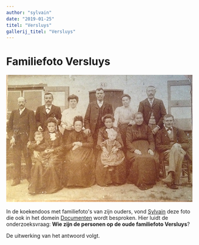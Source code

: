 ```yaml
---
author: "sylvain"
date: "2019-01-25"
titel: "Versluys"
gallerij_titel: "Versluys"
---
```

# Familiefoto Versluys

![vers](vers.jpg)

In de koekendoos met familiefoto's van zijn ouders, vond [Sylvain](1950-sylvain-de-bleeckere) deze foto die ook in het domein [Documenten](/archief-vitalis-octavia) wordt besproken. Hier luidt de onderzoeksvraag: **Wie zijn de personen op de oude familiefoto Versluys**?   

De uitwerking van het antwoord volgt.

